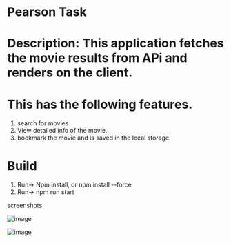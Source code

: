 # Pearson Task
# Description: This application fetches the movie results from APi and renders on the client.
# This has the following features. 
1. search for movies
2. View detailed info of the movie.
3. bookmark the movie and is saved in the local storage.


# Build
1. Run->  Npm install, or npm install --force
2. Run-> npm run start


screenshots

![image](https://user-images.githubusercontent.com/43977542/182309116-5d45d0cb-d51b-4846-825f-fcd680a95405.png)

![image](https://user-images.githubusercontent.com/43977542/182309215-39afc155-b858-478c-82a0-3c6b8c3333be.png)

